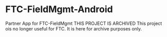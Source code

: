 FTC-FieldMgmt-Android
=====================

Partner App for FTC-FieldMgmt
THIS PROJECT IS ARCHIVED
This project ois no longer useful for FTC.
It is here for archive purposes only.
